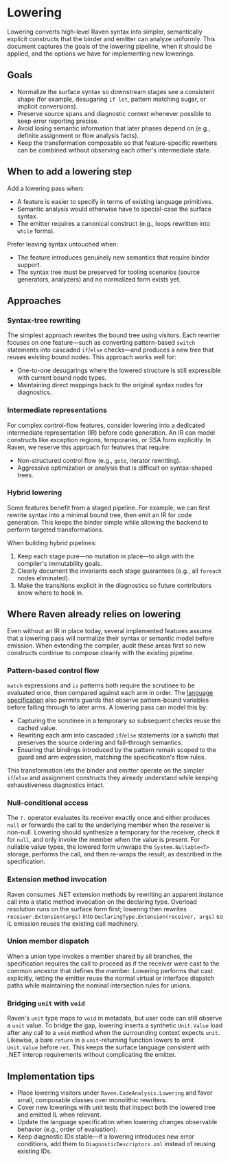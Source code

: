 # Lowering

Lowering converts high-level Raven syntax into simpler, semantically explicit constructs that the binder and emitter can analyze uniformly. This document captures the goals of the lowering pipeline, when it should be applied, and the options we have for implementing new lowerings.

## Goals

* Normalize the surface syntax so downstream stages see a consistent shape (for example, desugaring `if let`, pattern matching sugar, or implicit conversions).
* Preserve source spans and diagnostic context whenever possible to keep error reporting precise.
* Avoid losing semantic information that later phases depend on (e.g., definite assignment or flow analysis facts).
* Keep the transformation composable so that feature-specific rewriters can be combined without observing each other's intermediate state.

## When to add a lowering step

Add a lowering pass when:

* A feature is easier to specify in terms of existing language primitives.
* Semantic analysis would otherwise have to special-case the surface syntax.
* The emitter requires a canonical construct (e.g., loops rewritten into `while` forms).

Prefer leaving syntax untouched when:

* The feature introduces genuinely new semantics that require binder support.
* The syntax tree must be preserved for tooling scenarios (source generators, analyzers) and no normalized form exists yet.

## Approaches

### Syntax-tree rewriting

The simplest approach rewrites the bound tree using visitors. Each rewriter focuses on one feature—such as converting pattern-based `switch` statements into cascaded `if`/`else` checks—and produces a new tree that reuses existing bound nodes. This approach works well for:

* One-to-one desugarings where the lowered structure is still expressible with current bound node types.
* Maintaining direct mappings back to the original syntax nodes for diagnostics.

### Intermediate representations

For complex control-flow features, consider lowering into a dedicated intermediate representation (IR) before code generation. An IR can model constructs like exception regions, temporaries, or SSA form explicitly. In Raven, we reserve this approach for features that require:

* Non-structured control flow (e.g., `goto`, iterator rewriting).
* Aggressive optimization or analysis that is difficult on syntax-shaped trees.

### Hybrid lowering

Some features benefit from a staged pipeline. For example, we can first rewrite syntax into a minimal bound tree, then emit an IR for code generation. This keeps the binder simple while allowing the backend to perform targeted transformations.

When building hybrid pipelines:

1. Keep each stage pure—no mutation in place—to align with the compiler's immutability goals.
2. Clearly document the invariants each stage guarantees (e.g., all `foreach` nodes eliminated).
3. Make the transitions explicit in the diagnostics so future contributors know where to hook in.

## Where Raven already relies on lowering

Even without an IR in place today, several implemented features assume that a lowering pass will normalize their syntax or semantic model before emission. When extending the compiler, audit these areas first so new constructs continue to compose cleanly with the existing pipeline.

### Pattern-based control flow

`match` expressions and `is` patterns both require the scrutinee to be evaluated once, then compared against each arm in order. The [language specification](../../lang/spec/language-specification.md#pattern-matching) also permits guards that observe pattern-bound variables before falling through to later arms. A lowering pass can model this by:

* Capturing the scrutinee in a temporary so subsequent checks reuse the cached value.
* Rewriting each arm into cascaded `if`/`else` statements (or a switch) that preserves the source ordering and fall-through semantics.
* Ensuring that bindings introduced by the pattern remain scoped to the guard and arm expression, matching the specification's flow rules.

This transformation lets the binder and emitter operate on the simpler `if`/`else` and assignment constructs they already understand while keeping exhaustiveness diagnostics intact.

### Null-conditional access

The `?.` operator evaluates its receiver exactly once and either produces `null` or forwards the call to the underlying member when the receiver is non-null. Lowering should synthesize a temporary for the receiver, check it for `null`, and only invoke the member when the value is present. For nullable value types, the lowered form unwraps the `System.Nullable<T>` storage, performs the call, and then re-wraps the result, as described in the specification.

### Extension method invocation

Raven consumes .NET extension methods by rewriting an apparent instance call into a static method invocation on the declaring type. Overload resolution runs on the surface form first; lowering then rewrites `receiver.Extension(args)` into `DeclaringType.Extension(receiver, args)` so IL emission reuses the existing call machinery.

### Union member dispatch

When a union type invokes a member shared by all branches, the specification requires the call to proceed as if the receiver were cast to the common ancestor that defines the member. Lowering performs that cast explicitly, letting the emitter reuse the normal virtual or interface dispatch paths while maintaining the nominal intersection rules for unions.

### Bridging `unit` with `void`

Raven's `unit` type maps to `void` in metadata, but user code can still observe a `unit` value. To bridge the gap, lowering inserts a synthetic `Unit.Value` load after any call to a `void` method when the surrounding context expects `unit`. Likewise, a bare `return` in a `unit`-returning function lowers to emit `Unit.Value` before `ret`. This keeps the surface language consistent with .NET interop requirements without complicating the emitter.

## Implementation tips

* Place lowering visitors under `Raven.CodeAnalysis.Lowering` and favor small, composable classes over monolithic rewriters.
* Cover new lowerings with unit tests that inspect both the lowered tree and emitted IL when relevant.
* Update the language specification when lowering changes observable behavior (e.g., order of evaluation).
* Keep diagnostic IDs stable—if a lowering introduces new error conditions, add them to `DiagnosticDescriptors.xml` instead of reusing existing IDs.
